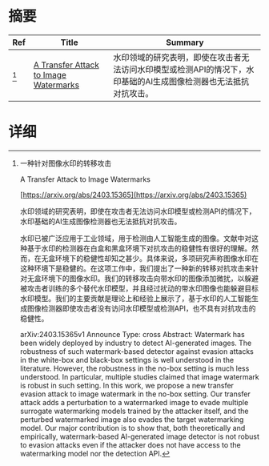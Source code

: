 # 摘要

| Ref | Title | Summary |
| --- | --- | --- |
| [^1] | [A Transfer Attack to Image Watermarks](https://arxiv.org/abs/2403.15365) | 水印领域的研究表明，即使在攻击者无法访问水印模型或检测API的情况下，水印基础的AI生成图像检测器也无法抵抗对抗攻击。 |

# 详细

[^1]: 一种针对图像水印的转移攻击

    A Transfer Attack to Image Watermarks

    [https://arxiv.org/abs/2403.15365](https://arxiv.org/abs/2403.15365)

    水印领域的研究表明，即使在攻击者无法访问水印模型或检测API的情况下，水印基础的AI生成图像检测器也无法抵抗对抗攻击。

    

    水印已被广泛应用于工业领域，用于检测由人工智能生成的图像。文献中对这种基于水印的检测器在白盒和黑盒环境下对抗攻击的稳健性有很好的理解。然而，在无盒环境下的稳健性却知之甚少。具体来说，多项研究声称图像水印在这种环境下是稳健的。在这项工作中，我们提出了一种新的转移对抗攻击来针对无盒环境下的图像水印。我们的转移攻击向带水印的图像添加微扰，以躲避被攻击者训练的多个替代水印模型，并且经过扰动的带水印图像也能躲避目标水印模型。我们的主要贡献是理论上和经验上展示了，基于水印的人工智能生成图像检测器即使攻击者没有访问水印模型或检测API，也不具有对抗攻击的稳健性。

    arXiv:2403.15365v1 Announce Type: cross  Abstract: Watermark has been widely deployed by industry to detect AI-generated images. The robustness of such watermark-based detector against evasion attacks in the white-box and black-box settings is well understood in the literature. However, the robustness in the no-box setting is much less understood. In particular, multiple studies claimed that image watermark is robust in such setting. In this work, we propose a new transfer evasion attack to image watermark in the no-box setting. Our transfer attack adds a perturbation to a watermarked image to evade multiple surrogate watermarking models trained by the attacker itself, and the perturbed watermarked image also evades the target watermarking model. Our major contribution is to show that, both theoretically and empirically, watermark-based AI-generated image detector is not robust to evasion attacks even if the attacker does not have access to the watermarking model nor the detection API.
    


